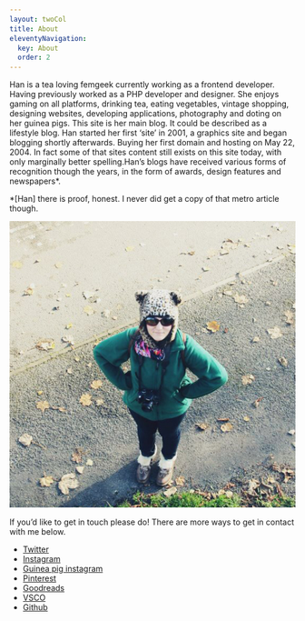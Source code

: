 ```yaml
---
layout: twoCol
title: About
eleventyNavigation:
  key: About
  order: 2
---
```



Han is a tea loving femgeek currently working as a frontend developer. Having previously worked as a PHP developer and designer. She enjoys gaming on all platforms, drinking tea, eating vegetables, vintage shopping, designing websites, developing applications, photography and doting on her guinea pigs. This site is her main blog. It could be described as a lifestyle blog. Han started her first ‘site’ in 2001, a graphics site and began blogging shortly afterwards. Buying her first domain and hosting on May 22, 2004. In fact some of that sites content still exists on this site today, with only marginally better spelling.Han’s blogs have received various forms of recognition though the years, in the form of awards, design features and newspapers*.



*[Han] there is proof, honest. I never did get a copy of that metro article though.


![Me](me2.jpg)

If you’d like to get in touch please do! There are more ways to get in contact with me below.

* [Twitter](https://twitter.com/apricot_13)
* [Instagram](https://www.instagram.com/apricot13/)
* [Guinea pig instagram](https://www.instagram.com/fluffytrundlers/)
* [Pinterest](https://www.pinterest.co.uk/apricot13/_created/)
* [Goodreads](https://www.goodreads.com/user/show/258736-han)
* [VSCO](https://vsco.co/apricot13/gallery)
* [Github](https://www.github.com/apricot13)